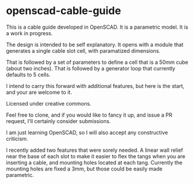 # openscad-cable-guide
This is a cable guide developed in OpenSCAD. It is a parametric model. It is a work in progress.

The design is intended to be self explanatory.
It opens with a module that generates a single cable slot cell, with paramatized dimensions.

That is followed by a set of parameters to define a cell that is a 50mm cube (about two inches).
That is followed by a generator loop that currently defaults to 5 cells.

I intend to carry this forward with additional features, but here is the start, and your are welcome to it.

Licensed under creative commons.

Feel free to clone, and if you would like to fancy it up, and issue a PR request, I'll certainly consider submissions.

I am just learning OpenSCAD, so I will also accept any constructive criticism.

I recently added two features that were sorely needed. A linear wall relief near the base of each slot to make it easier to flex the tangs when you are inserting a cable, and mounting holes located at each tang. Currently the mounting holes are fixed a 3mm, but those could be easily made parametric.
